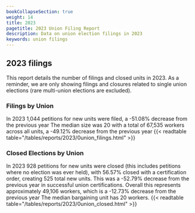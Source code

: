 ```yaml
---
bookCollapseSection: true
weight: 14
title: 2023
pagetitle: 2023 Union Filing Report
description: Data on union election filings in 2023
keywords: union filings
---
```


## 2023 filings

This report details the number of filings and closed units in 2023. As a reminder, we are only showing filings and closures related to single union elections (rare multi-union elections are excluded).

### Filings by Union
In 2023 1,044 petitions for new units were filed, a -51.08% decrease from the previous year The median size was 20 with a total of 67,535 workers across all units, a -49.12% decrease from the previous year
{{< readtable table="/tables/reports/2023/0union_filings.html" >}}

### Closed Elections by Union
In 2023 928 petitions for new units were closed (this includes petitions where no election was ever held), with 56.57% closed with a certification order, creating 525 total new units. This was a -52.79% decrease from the previous year in successful union certifications. Overall this represents approximately 49,106 workers, which is a -12.73% decrease from the previous year The median bargaining unit has 20 workers.
{{< readtable table="/tables/reports/2023/0union_closed.html" >}}
